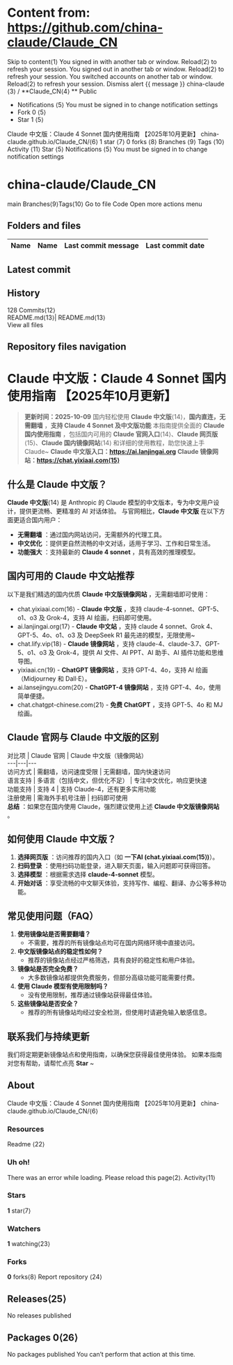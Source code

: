 # Content from: https://github.com/china-claude/Claude_CN

Skip to content⟨1⟩
You signed in with another tab or window. Reload⟨2⟩ to refresh your session. You signed out in another tab or window. Reload⟨2⟩ to refresh your session. You switched accounts on another tab or window. Reload⟨2⟩ to refresh your session. Dismiss alert
{{ message }}
 china-claude ⟨3⟩ / **Claude_CN⟨4⟩ ** Public
  *  Notifications ⟨5⟩ You must be signed in to change notification settings
  *  Fork 0 ⟨5⟩
  *  Star  1 ⟨5⟩


Claude 中文版：Claude 4 Sonnet 国内使用指南 【2025年10月更新】 
china-claude.github.io/Claude_CN/⟨6⟩
 1 star ⟨7⟩  0 forks ⟨8⟩  Branches ⟨9⟩  Tags ⟨10⟩  Activity ⟨11⟩
 Star  ⟨5⟩
 Notifications ⟨5⟩ You must be signed in to change notification settings
# china-claude/Claude_CN
main
Branches⟨9⟩Tags⟨10⟩
[](https://github.com/china-claude/</china-claude/Claude_CN/branches>)[](https://github.com/china-claude/</china-claude/Claude_CN/tags>)
Go to file
Code
Open more actions menu
## Folders and files
Name| Name| Last commit message| Last commit date  
---|---|---|---  
## Latest commit
## History
128 Commits⟨12⟩[](https://github.com/china-claude/</china-claude/Claude_CN/commits/main/>)  
README.md⟨13⟩| README.md⟨13⟩  
View all files  
## Repository files navigation
# Claude 中文版：Claude 4 Sonnet 国内使用指南 【2025年10月更新】
[](https://github.com/china-claude/<#claude-中文版claude-4-sonnet-国内使用指南-2025年10月更新>)
> **更新时间：2025-10-09**
国内轻松使用 **Claude 中文版**⟨14⟩，**国内直连，无需翻墙** ，**支持 Claude 4 Sonnet 及中文版功能**
本指南提供全面的 **Claude 国内使用指南** ，包括国内可用的 **Claude 官网入口**⟨14⟩、**Claude 网页版**⟨15⟩、**Claude 国内镜像网站**⟨14⟩ 和详细的使用教程，助您快速上手 Claude~
**Claude 中文版入口：<https://ai.lanjingai.org>** **Claude 镜像网站：https://chat.yixiaai.com⟨15⟩**
## 什么是 Claude 中文版？
[](https://github.com/china-claude/<#什么是-claude-中文版>)
**Claude 中文版**⟨14⟩ 是 Anthropic 的 Claude 模型的中文版本，专为中文用户设计，提供更流畅、更精准的 AI 对话体验。 与官网相比，**Claude 中文版** 在以下方面更适合国内用户：
  * **无需翻墙** ：通过国内网站访问，无需额外的代理工具。
  * **中文优化** ：提供更自然流畅的中文对话，适用于学习、工作和日常生活。
  * **功能强大** ：支持最新的 **Claude 4 sonnet** ，具有高效的推理模型。


## 国内可用的 Claude 中文站推荐
[](https://github.com/china-claude/<#国内可用的-claude-中文站推荐>)
以下是我们精选的国内优质 **Claude 中文版镜像网站** ，无需翻墙即可使用：
  * chat.yixiaai.com⟨16⟩ - **Claude 中文版** ，支持 claude-4-sonnet、GPT-5、o1、o3 及 Grok-4，支持 AI 绘画，扫码即可使用。
  * ai.lanjingai.org⟨17⟩ - **Claude 中文站** ，支持 claude 4 sonnet、Grok 4、GPT-5、4o、o1、o3 及 DeepSeek R1 最先进的模型，无限使用~
  * chat.lify.vip⟨18⟩ - **Claude 镜像网站** ，支持 claude-4、claude-3.7、GPT-5、o1、o3 及 Grok-4，提供 AI 文件、AI PPT、AI 助手、AI 插件功能和思维导图。
  * yixiaai.cn⟨19⟩ - **ChatGPT 镜像网站** ，支持 GPT-4、4o，支持 AI 绘画（Midjourney 和 Dall·E）。
  * ai.lansejingyu.com⟨20⟩ - **ChatGPT-4 镜像网站** ，支持 GPT-4、4o，使用简单便捷。
  * chat.chatgpt-chinese.com⟨21⟩ - **免费 ChatGPT** ，支持 GPT-5、4o 和 MJ 绘画。


## Claude 官网与 Claude 中文版的区别
[](https://github.com/china-claude/<#claude-官网与-claude-中文版的区别>)
对比项 | Claude 官网 | Claude 中文版（镜像网站）  
---|---|---  
访问方式 | 需翻墙，访问速度受限 | 无需翻墙，国内快速访问  
语言支持 | 多语言（包括中文，但优化不足） | 专注中文优化，响应更快速  
功能支持 | 支持 4 | 支持 Claude-4，还有更多实用功能  
注册使用 | 需海外手机号注册 | 扫码即可使用  
**总结** ：如果您在国内使用 Claude，强烈建议使用上述 **Claude 中文版镜像网站** 。
## 如何使用 Claude 中文版？
[](https://github.com/china-claude/<#如何使用-claude-中文版>)
  1. **选择网页版** ：访问推荐的国内入口（如 **一下AI (chat.yixiaai.com⟨15⟩)**）。
  2. **扫码登录** ：使用扫码功能登录，进入聊天页面，输入问题即可获得回答。
  3. **选择模型** ：根据需求选择 **claude-4-sonnet** 模型。
  4. **开始对话** ：享受流畅的中文聊天体验，支持写作、编程、翻译、办公等多种功能。


## 常见使用问题（FAQ）
[](https://github.com/china-claude/<#常见使用问题faq>)
  1. **使用镜像站是否需要翻墙？**
     * 不需要，推荐的所有镜像站点均可在国内网络环境中直接访问。
  2. **中文版镜像站点的稳定性如何？**
     * 推荐的镜像站点经过严格筛选，具有良好的稳定性和用户体验。
  3. **镜像站是否完全免费？**
     * 大多数镜像站都提供免费服务，但部分高级功能可能需要付费。
  4. **使用 Claude 模型有使用限制吗？**
     * 没有使用限制，推荐通过镜像站获得最佳体验。
  5. **这些镜像站是否安全？**
     * 推荐的所有镜像站均经过安全检测，但使用时请避免输入敏感信息。


## 联系我们与持续更新
[](https://github.com/china-claude/<#联系我们与持续更新>)
我们将定期更新镜像站点和使用指南，以确保您获得最佳使用体验。
如果本指南对您有帮助，请帮忙点亮 **Star** ~
## About
Claude 中文版：Claude 4 Sonnet 国内使用指南 【2025年10月更新】 
china-claude.github.io/Claude_CN/⟨6⟩
### Resources
 Readme ⟨22⟩
###  Uh oh! 
There was an error while loading. Please reload this page⟨2⟩.
 Activity⟨11⟩
### Stars
 **1** star⟨7⟩
### Watchers
 **1** watching⟨23⟩
### Forks
 **0** forks⟨8⟩
 Report repository ⟨24⟩
##  Releases⟨25⟩
No releases published
##  Packages 0⟨26⟩
No packages published 
You can’t perform that action at this time. 
